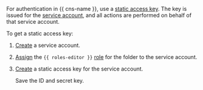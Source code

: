 For authentication in {{ cns-name }}, use a [static access key](../../iam/concepts/authorization/access-key.md). The key is issued for the [service account](../../iam/concepts/users/service-accounts.md), and all actions are performed on behalf of that service account.

To get a static access key:
1. [Create](../../iam/operations/sa/create.md) a service account.
1. [Assign](../../iam/operations/sa/assign-role-for-sa.md) the `{{ roles-editor }}` [role](../../iam/roles-reference.md#editor) for the folder to the service account.
1. [Create](../../iam/operations/sa/create-access-key.md) a static access key for the service account.

    Save the ID and secret key.
